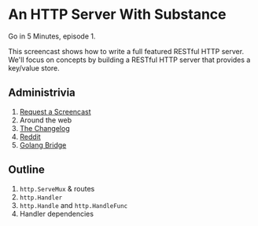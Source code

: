 # An HTTP Server With Substance

Go in 5 Minutes, episode 1.

This screencast shows how to write a full featured RESTful HTTP server. We'll focus on concepts
by building a RESTful HTTP server that provides a key/value store.

## Administrivia

1. [Request a Screencast](https://github.com/arschles/go-in-5-minutes#request-a-screencast)
2. Around the web
  1. [The Changelog](https://github.com/thechangelog/ping/issues/288)
  2. [Reddit](https://www.reddit.com/r/golang/comments/3mpbyh/weekly_5_minute_screencast_for_gophers/)
  3. [Golang Bridge](https://forum.golangbridge.org/t/new-screencast-for-gophers/124)

## Outline

1. `http.ServeMux` & routes
2. `http.Handler`
3. `http.Handle` and `http.HandleFunc`
4. Handler dependencies

